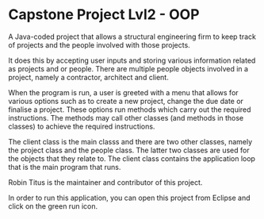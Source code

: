 # Capstone Project Lvl2 - OOP

A Java-coded project that allows a structural engineering firm to keep track of projects and the people involved with those projects.

It does this by accepting user inputs and storing various information related as projects and or people. There are multiple people objects involved in a project, namely a contractor, architect and client. 

When the program is run, a user is greeted with a menu that allows for various options such as to create a new project, change the due date or finalise a project. These options run methods which carry out the required instructions. The methods may call other classes (and methods in those classes) to achieve the required instructions. 

The client class is the main classs and there are two other classes, namely the project class and the people class. The latter two classes are used for the objects that they relate to. The client class contains the application loop that is the main program that runs.

Robin Titus is the maintainer and contributor of this project.

In order to run this application, you can open this project from Eclipse and click on the green run icon.



